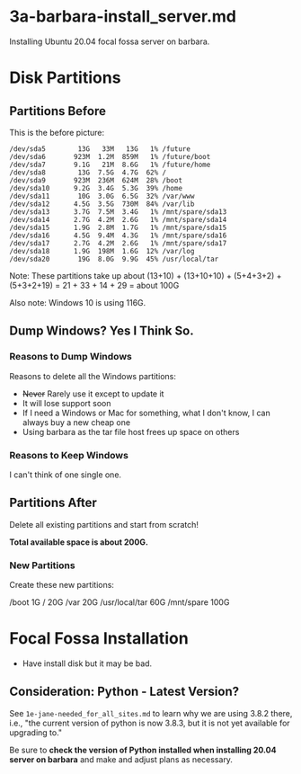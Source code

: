 
# 3a-barbara-install_server.md

Installing Ubuntu 20.04 focal fossa server on barbara.

# Disk Partitions

## Partitions Before

This is the before picture:

```
/dev/sda5        13G   33M   13G   1% /future
/dev/sda6       923M  1.2M  859M   1% /future/boot
/dev/sda7       9.1G   21M  8.6G   1% /future/home
/dev/sda8        13G  7.5G  4.7G  62% /
/dev/sda9       923M  236M  624M  28% /boot
/dev/sda10      9.2G  3.4G  5.3G  39% /home
/dev/sda11       10G  3.0G  6.5G  32% /var/www
/dev/sda12      4.5G  3.5G  730M  84% /var/lib
/dev/sda13      3.7G  7.5M  3.4G   1% /mnt/spare/sda13
/dev/sda14      2.7G  4.2M  2.6G   1% /mnt/spare/sda14
/dev/sda15      1.9G  2.8M  1.7G   1% /mnt/spare/sda15
/dev/sda16      4.5G  9.4M  4.3G   1% /mnt/spare/sda16
/dev/sda17      2.7G  4.2M  2.6G   1% /mnt/spare/sda17
/dev/sda18      1.9G  198M  1.6G  12% /var/log
/dev/sda20       19G  8.0G  9.9G  45% /usr/local/tar
```

Note: These partitions take up about (13+10) + (13+10+10) + (5+4+3+2) + (5+3+2+19) = 21 + 33 + 14 + 29 = about 100G

Also note: Windows 10 is using 116G.

## Dump Windows?  Yes I Think So.

### Reasons to Dump Windows

Reasons to delete all the Windows partitions:

- ~~Never~~ Rarely use it except to update it
- It will lose support soon
- If I need a Windows or Mac for something, what I don't know, I can always buy a new cheap one
- Using barbara as the tar file host frees up space on others

### Reasons to Keep Windows

I can't think of one single one.

## Partitions After

Delete all existing partitions and start from scratch!

**Total available space is about 200G.**

### New Partitions

Create these new partitions:

/boot            1G
/               20G
/var            20G
/usr/local/tar  60G
/mnt/spare     100G

# Focal Fossa Installation

- Have install disk but it may be bad.

## Consideration: Python - Latest Version?

See `1e-jane-needed_for_all_sites.md` to learn why we are using 3.8.2 there, i.e.,
"the current version of python is now 3.8.3, but it is not yet available for upgrading to."

Be sure to **check the version of Python installed when installing 20.04 server on barbara**
and make and adjust plans as necessary.


